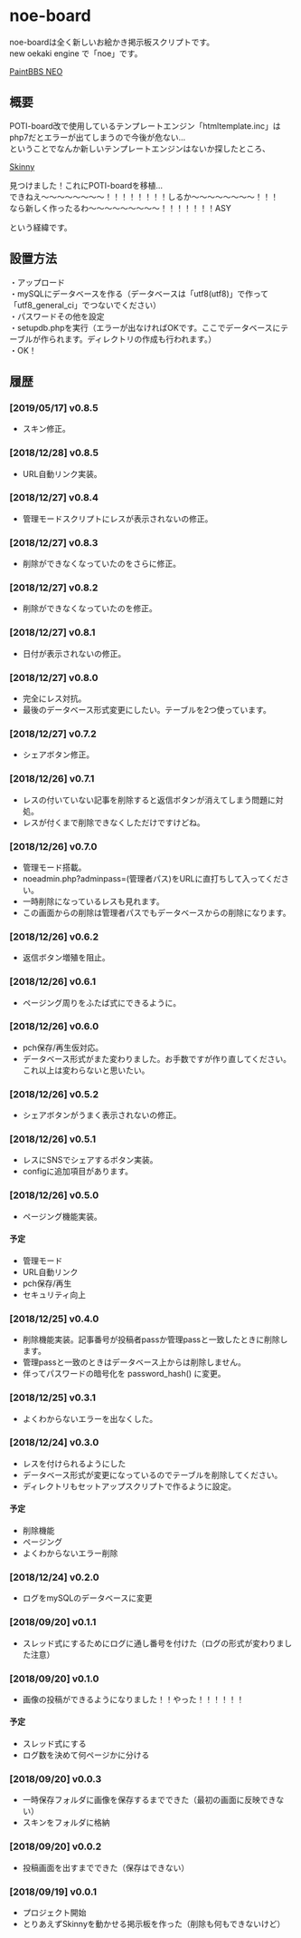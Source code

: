 # noe-board
noe-boardは全く新しいお絵かき掲示板スクリプトです。  
new oekaki engine で「noe」です。

<a href="https://github.com/funige/neo/">PaintBBS NEO</a>

## 概要
POTI-board改で使用しているテンプレートエンジン「htmltemplate.inc」はphp7だとエラーが出てしまうので今後が危ない…  
ということでなんか新しいテンプレートエンジンはないか探したところ、

<a href="http://skinny.sx68.net/">Skinny</a>  

見つけました！これにPOTI-boardを移植…  
できねえ〜〜〜〜〜〜〜〜！！！！！！！！しるか〜〜〜〜〜〜〜〜！！！  
なら新しく作ったるわ〜〜〜〜〜〜〜〜〜！！！！！！！ASY  

という経緯です。

## 設置方法
・アップロード  
・mySQLにデータベースを作る（データベースは「utf8(utf8)」で作って「utf8_general_ci」でつないでください）  
・パスワードその他を設定  
・setupdb.phpを実行（エラーが出なければOKです。ここでデータベースにテーブルが作られます。ディレクトリの作成も行われます。）  
・OK！

## <a name="history">履歴</a>

### [2019/05/17] v0.8.5
- スキン修正。

### [2018/12/28] v0.8.5
- URL自動リンク実装。

### [2018/12/27] v0.8.4
- 管理モードスクリプトにレスが表示されないの修正。

### [2018/12/27] v0.8.3
- 削除ができなくなっていたのをさらに修正。

### [2018/12/27] v0.8.2
- 削除ができなくなっていたのを修正。

### [2018/12/27] v0.8.1
- 日付が表示されないの修正。

### [2018/12/27] v0.8.0
- 完全にレス対抗。
- 最後のデータベース形式変更にしたい。テーブルを2つ使っています。

### [2018/12/27] v0.7.2
- シェアボタン修正。

### [2018/12/26] v0.7.1
- レスの付いていない記事を削除すると返信ボタンが消えてしまう問題に対処。
- レスが付くまで削除できなくしただけですけどね。

### [2018/12/26] v0.7.0
- 管理モード搭載。
- noeadmin.php?adminpass=(管理者パス)をURLに直打ちして入ってください。
- 一時削除になっているレスも見れます。
- この画面からの削除は管理者パスでもデータベースからの削除になります。

### [2018/12/26] v0.6.2
- 返信ボタン増殖を阻止。

### [2018/12/26] v0.6.1
- ページング周りをふたば式にできるように。

### [2018/12/26] v0.6.0
- pch保存/再生仮対応。
- データベース形式がまた変わりました。お手数ですが作り直してください。これ以上は変わらないと思いたい。

### [2018/12/26] v0.5.2
- シェアボタンがうまく表示されないの修正。

### [2018/12/26] v0.5.1
- レスにSNSでシェアするボタン実装。
- configに追加項目があります。

### [2018/12/26] v0.5.0
- ページング機能実装。

#### 予定
- 管理モード
- URL自動リンク
- pch保存/再生
- セキュリティ向上

### [2018/12/25] v0.4.0
- 削除機能実装。記事番号が投稿者passか管理passと一致したときに削除します。
- 管理passと一致のときはデータベース上からは削除しません。
- 伴ってパスワードの暗号化を password_hash() に変更。

### [2018/12/25] v0.3.1
- よくわからないエラーを出なくした。

### [2018/12/24] v0.3.0
- レスを付けられるようにした
- データベース形式が変更になっているのでテーブルを削除してください。
- ディレクトリもセットアップスクリプトで作るように設定。

#### 予定
- 削除機能
- ページング
- よくわからないエラー削除

### [2018/12/24] v0.2.0
- ログをmySQLのデータベースに変更

### [2018/09/20] v0.1.1
- スレッド式にするためにログに通し番号を付けた（ログの形式が変わりました注意）

### [2018/09/20] v0.1.0
- 画像の投稿ができるようになりました！！やった！！！！！！
#### 予定
- スレッド式にする
- ログ数を決めて何ページかに分ける

### [2018/09/20] v0.0.3
- 一時保存フォルダに画像を保存するまでできた（最初の画面に反映できない）
- スキンをフォルダに格納

### [2018/09/20] v0.0.2
- 投稿画面を出すまでできた（保存はできない）

### [2018/09/19] v0.0.1
- プロジェクト開始
- とりあえずSkinnyを動かせる掲示板を作った（削除も何もできないけど）
